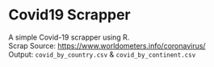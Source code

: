 # Covid19 Scrapper

A simple Covid-19 scrapper using R.
<br/>Scrap Source: https://www.worldometers.info/coronavirus/
<br/>Output: `covid_by_country.csv` & `covid_by_continent.csv`
